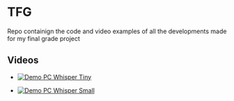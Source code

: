 # TFG
Repo containign the code and video examples of all the developments made for my final grade project

## Videos

- [![Demo PC Whisper Tiny](http://img.youtube.com/vi/48tPgXdhNx4/0.jpg)](https://www.youtube.com/watch?v=48tPgXdhNx4 "Video Title")

- [![Demo PC Whisper Small](http://img.youtube.com/vi/pG7f5fgPI8I/0.jpg)](https://www.youtube.com/watch?v=pG7f5fgPI8I "Video Title")

